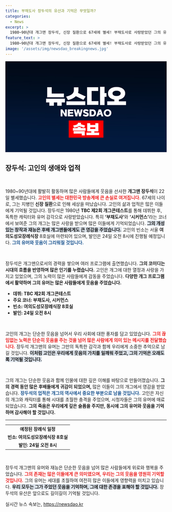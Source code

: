 ```yaml
---
title: 부채도사 장두석의 유산과 기억은 무엇일까?
categories:
  - News
excerpt: >
  1980~90년대 개그맨 장두석, 신장 질환으로 67세에 별세! 부채도사로 사랑받았던 그의 유산을 기억하며, 마지막 작별을 준비합니다. 
feature_text: >
  1980~90년대 개그맨 장두석, 신장 질환으로 67세에 별세! 부채도사로 사랑받았던 그의 유산을 기억하며, 마지막 작별을 준비합니다. 
image: '/assets/img/newsdao_breakingnews.jpg'
---
```


<p><img src="/assets/img/newsdao_breakingnews.jpg" alt="pcversion 속보" /></p>

<h2 data-ke-size="size26">장두석: 고인의 생애와 업적</h2>

<p data-ke-size="size16">&nbsp;</p>

<p>1980~90년대에 활발히 활동하며 많은 사람들에게 웃음을 선사한 <b>개그맨 장두석</b>이 22일 별세했습니다. <b><span style="color: #ee2323;">고인의 별세는 대한민국 방송계에 큰 손실로 여겨집니다.</span></b> 67세의 나이로, 그는 지병인 <b>신장 질환</b>으로 인해 세상을 떠났습니다. 고인의 삶과 업적은 많은 이들에게 기억될 것입니다. 장두석은 1980년 <b>TBC 제2회 개그콘테스트</b>를 통해 데뷔한 후, 독특한 캐릭터와 유머 감각으로 사랑받았습니다. 특히 <b>‘부채도사’</b>와 <b>‘시커먼스’</b>라는 코너에서 보여준 그의 개그는 많은 사랑을 받으며 많은 이들에게 기억되었습니다. <b><span style="background-color: #21538527;">그의 개성 있는 창작과 재능은 후배 개그맨들에게도 큰 영감을 주었습니다.</span></b> 고인의 빈소는 서울 <b>여의도성모장례식장</b> 8호실에 마련되어 있으며, 발인은 24일 오전 8시에 진행될 예정입니다. <b><span style="color: #1a5490;">그의 유머와 웃음이 그리워질 것입니다.</span></b></p></p>

<p data-ke-size="size16">&nbsp;</p>

<p>장두석은 개그맨으로서의 경력을 쌓으며 여러 프로그램에 출연했습니다. <b>그의 코미디는 시대의 흐름을 반영하며 많은 인기를 누렸습니다.</b> 고인은 개그에 대한 열정과 사랑을 가지고 있었으며, 그의 노력이 많은 사람들에게 감동을 주었습니다. <b>다양한 개그 프로그램에서 활약하며 그의 유머는 많은 사람들에게 웃음을 주었습니다.</b></p>

<ul>
<li><b>데뷔: TBC 제2회 개그콘테스트</b></li>
<li><b>주요 코너: 부채도사, 시커먼스</b></li>
<li><b>빈소: 여의도성모장례식장 8호실</b></li>
<li><b>발인: 24일 오전 8시</b></li>
</ul>

<p data-ke-size="size16">&nbsp;</p>

<p>고인의 개그는 단순한 웃음을 넘어서 우리 사회에 대한 풍자를 담고 있었습니다. <b><span style="color: #ee2323;">그의 끊임없는 노력은 단순히 웃음을 주는 것을 넘어 많은 사람에게 의미 있는 메시지를 전달했습니다.</span></b> 장두석 개그맨의 유머는 그만의 독특한 감각과 함께 우리에게 소중한 추억으로 남길 것입니다. <b><span style="background-color: #21538527;">이처럼 고인은 우리에게 웃음의 가치를 일깨워 주었고, 그의 기억은 오래도록 기억될 것입니다.</span></b> </p>

<p data-ke-size="size16">&nbsp;</p>

<p>그의 개그는 단순한 웃음과 함께 인물에 대한 깊은 이해를 바탕으로 만들어졌습니다. <b>그의 경력 동안 많은 후배들에게 귀감이 되었으며, </b>많은 이들이 그의 개그에서 영감을 받았습니다. <b><span style="color: #1a5490;">장두석의 업적은 개그의 역사에서 중요한 부분으로 남을 것입니다.</span></b> 고인은 자신의 개그와 캐릭터를 통해 시대를 초월한 충격을 주었으며, 시청자들은 그의 유머에 매료되었습니다. <b>그의 죽음은 우리에게 깊은 슬픔을 주지만, 동시에 그의 유머와 웃음을 기억하며 감사해야 할 것입니다.</b></p>

<hr>

<table style="width: 100%;">
<tr>
<td style="text-align: center; height: 17px;"><b>예정된 장례식 일정</b></td>
</tr>
<tr>
<td style="text-align: center; height: 17px;"><b>빈소: 여의도성모장례식장 8호실</b></td>
</tr>
<tr>
<td style="text-align: center; height: 17px;"><b>발인: 24일 오전 8시</b></td>
</tr>
</table>

<p data-ke-size="size16">&nbsp;</p>

<p>장두석 개그맨의 유머와 재능은 단순한 웃음을 넘어 많은 사람들에게 위로와 행복을 주었습니다. <b><span style="color: #ee2323;">그의 존재는 많은 이들에게 큰 의미였으며, 우리는 그의 웃음을 영원히 기억할 것입니다.</span></b> 그의 유머는 세대를 초월하여 여전히 많은 이들에게 영향력을 미치고 있습니다. <b><span style="background-color: #21538527;">우리 모두는 그가 주었던 웃음을 기억하며, 그에 대한 존경을 표해야 할 것입니다.</span></b> 장두석의 유산은 앞으로도 길이길이 기억될 것입니다.</p>
실시간 뉴스 속보는, <a href="https://newsdao.kr" rel="dofollow">https://newsdao.kr</a>


